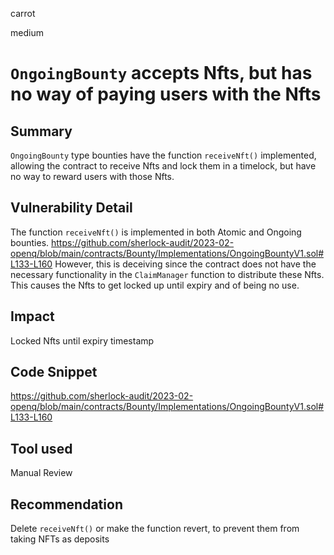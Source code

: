 carrot

medium

# `OngoingBounty` accepts Nfts, but has no way of paying users with the Nfts

## Summary
`OngoingBounty` type bounties have the function `receiveNft()` implemented, allowing the contract to receive Nfts and lock them in a timelock, but have no way to reward users with those Nfts.
## Vulnerability Detail
The function `receiveNft()` is implemented in both Atomic and Ongoing bounties.
https://github.com/sherlock-audit/2023-02-openq/blob/main/contracts/Bounty/Implementations/OngoingBountyV1.sol#L133-L160
However, this is deceiving since the contract does not have the necessary functionality in the `ClaimManager` function to distribute these Nfts. This causes the Nfts to get locked up until expiry and of being no use.
## Impact
Locked Nfts until expiry timestamp
## Code Snippet
https://github.com/sherlock-audit/2023-02-openq/blob/main/contracts/Bounty/Implementations/OngoingBountyV1.sol#L133-L160
## Tool used

Manual Review

## Recommendation
Delete `receiveNft()` or make the function revert, to prevent them from taking NFTs as deposits